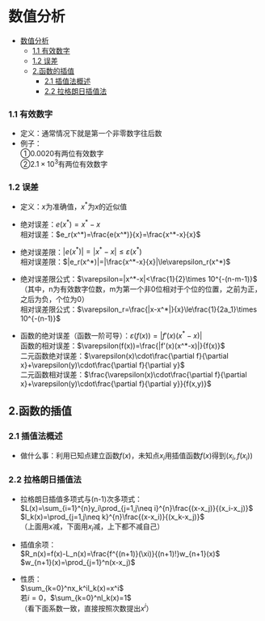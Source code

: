 # 数值分析
- [数值分析](#数值分析)
    - [1.1 有效数字](#11-有效数字)
    - [1.2 误差](#12-误差)
  - [2.函数的插值](#2函数的插值)
    - [2.1 插值法概述](#21-插值法概述)
    - [2.2 拉格朗日插值法](#22-拉格朗日插值法)
### 1.1 有效数字
* 定义：通常情况下就是第一个非零数字往后数
* 例子：  
  ①$0.0020$有两位有效数字  
  ②$2.1\times10^3$有两位有效数字

### 1.2 误差
* 定义：$x$为准确值，$x^*$为$x$的近似值
* 绝对误差：$e(x^*)=x^*-x$  
   相对误差：$e_r(x^*)=\frac{e(x^*)}{x}=\frac{x^*-x}{x}$

* 绝对误差限：$|e(x^*)|=|x^*-x|\le\varepsilon(x^*)$  
  相对误差限：$|e_r(x^*)|=|\frac{x^*-x}{x}|\le\varepsilon_r(x^*)$  

* 绝对误差限公式：$\varepsilon=|x^*-x|<\frac{1}{2}\times 10^{-(n-m-1)}$  
  （其中，n为有效数字位数，m为第一个非0位相对于个位的位置，之前为正，之后为负，个位为0）  
  相对误差限公式：$\varepsilon_r=\frac{|x-x^*|}{x}\le\frac{1}{2a_1}\times 10^{-(n-1)}$

* 函数的绝对误差（函数一阶可导）：$\varepsilon(f(x))=|f'(x)(x^*-x)|$  
  函数的相对误差：$\varepsilon(f(x))=\frac{|f'(x)(x^*-x)|}{f(x)}$   
  二元函数绝对误差：$\varepsilon(x)\cdot\frac{\partial f}{\partial x}+\varepsilon(y)\cdot\frac{\partial f}{\partial y}$    
  二元函数相对误差：$\frac{\varepsilon(x)\cdot\frac{\partial f}{\partial x}+\varepsilon(y)\cdot\frac{\partial f}{\partial y}}{f(x,y)}$ 

## 2.函数的插值
### 2.1 插值法概述
* 做什么事：利用已知点建立函数$f(x)$，未知点$x_i$用插值函数$f(x)$得到$(x_i,f(x_i))$

### 2.2 拉格朗日插值法
* 拉格朗日插值多项式与(n-1)次多项式：  
  $L(x)=\sum_{i=1}^{n}y_i\prod_{j=1,j\neq i}^{n}\frac{(x-x_j)}{(x_i-x_j)}$  
 $l_k(x)=\prod_{j=1,j\neq k}^{n}\frac{(x-x_i)}{(x_k-x_j)}$  
 （上面用$x$减，下面用$x_i$减，上下都不减自己）

* 插值余项：  
  $R_n(x)=f(x)-L_n(x)=\frac{f^{(n+1)}(\xi)}{(n+1)!}w_{n+1}(x)$   
  $w_{n+1}(x)=\prod_{j=1}^n(x-x_j)$

* 性质：  
  $\sum_{k=0}^nx_k^il_k(x)=x^i$  
  若$i=0$，$\sum_{k=0}^nl_k(x)=1$  
  （看下面系数一致，直接按照次数提出$x^i$）